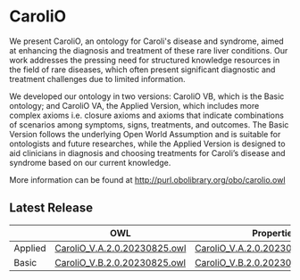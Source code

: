 # CaroliO
We present CaroliO, an ontology for Caroli's disease and syndrome, aimed at enhancing the diagnosis and treatment of these rare liver conditions. Our work addresses the pressing need for structured knowledge resources in the field of rare diseases, which often present significant diagnostic and treatment challenges due to limited information.

We developed our ontology in two versions: CaroliO VB, which is the Basic ontology; and CaroliO VA, the Applied Version, which includes more complex axioms i.e. closure axioms and axioms that indicate combinations of scenarios among symptoms, signs, treatments, and outcomes. The Basic Version follows the underlying Open World Assumption and is suitable for ontologists and future researches, while the Applied Version is designed to aid clinicians in diagnosis and choosing treatments for Caroli’s disease and syndrome based on our current knowledge.

More information can be found at http://purl.obolibrary.org/obo/carolio.owl

## Latest Release

|    | OWL | Properties |
| --- | --- | --- |
| Applied | [CaroliO_V.A.2.0.20230825.owl](CaroliO_V.A.2.0.20230825.owl) | [CaroliO_V.A.2.0.20230825.properties](CaroliO_V.A.2.0.20230825.properties) |
| Basic | [CaroliO_V.B.2.0.20230825.owl](CaroliO_V.B.2.0.20230825.owl) | [CaroliO_V.B.2.0.20230825.properties](CaroliO_V.B.2.0.20230825.properties) |
